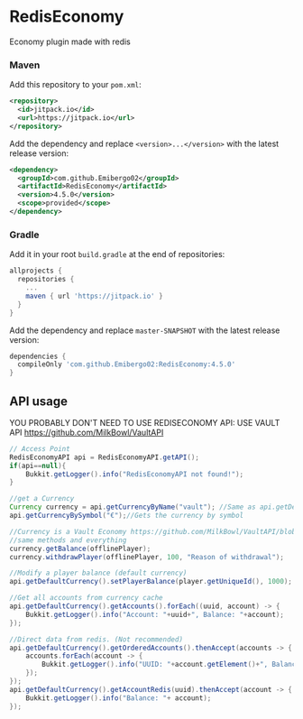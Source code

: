# RedisEconomy
Economy plugin made with redis

### Maven
Add this repository to your `pom.xml`:
```xml
<repository>
  <id>jitpack.io</id>
  <url>https://jitpack.io</url>
</repository>  
```

Add the dependency and replace `<version>...</version>` with the latest release version:
```xml
<dependency>
  <groupId>com.github.Emibergo02</groupId>
  <artifactId>RedisEconomy</artifactId>
  <version>4.5.0</version>
  <scope>provided</scope>
</dependency>
```

### Gradle
Add it in your root `build.gradle` at the end of repositories:
```gradle
allprojects {
  repositories {
    ...
    maven { url 'https://jitpack.io' }
  }
}
```

Add the dependency and replace `master-SNAPSHOT` with the latest release version:
```gradle
dependencies {
  compileOnly 'com.github.Emibergo02:RedisEconomy:4.5.0'
}
```
## API usage
YOU PROBABLY DON'T NEED TO USE REDISECONOMY API: USE VAULT API https://github.com/MilkBowl/VaultAPI
```java
// Access Point
RedisEconomyAPI api = RedisEconomyAPI.getAPI();
if(api==null){
    Bukkit.getLogger().info("RedisEconomyAPI not found!");
}

//get a Currency
Currency currency = api.getCurrencyByName("vault"); //Same as api.getDefaultCurrency()
api.getCurrencyBySymbol("€");//Gets the currency by symbol

//Currency is a Vault Economy https://github.com/MilkBowl/VaultAPI/blob/master/src/main/java/net/milkbowl/vault/economy/Economy.java, 
//same methods and everything
currency.getBalance(offlinePlayer);
currency.withdrawPlayer(offlinePlayer, 100, "Reason of withdrawal");

//Modify a player balance (default currency)
api.getDefaultCurrency().setPlayerBalance(player.getUniqueId(), 1000);

//Get all accounts from currency cache
api.getDefaultCurrency().getAccounts().forEach((uuid, account) -> {
    Bukkit.getLogger().info("Account: "+uuid+", Balance: "+account);
});

//Direct data from redis. (Not recommended)
api.getDefaultCurrency().getOrderedAccounts().thenAccept(accounts -> {
    accounts.forEach(account -> {
        Bukkit.getLogger().info("UUID: "+account.getElement()+", Balance: "+account.getScore());
    });
});
api.getDefaultCurrency().getAccountRedis(uuid).thenAccept(account -> {
    Bukkit.getLogger().info("Balance: "+ account);
});
```
